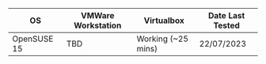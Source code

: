 | OS          | VMWare Workstation | Virtualbox         | Date Last Tested |
|-------------|--------------------|--------------------|------------------|
| OpenSUSE 15 | TBD                | Working (~25 mins) | 22/07/2023       |
